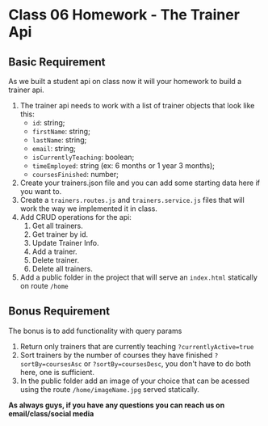 # Class 06 Homework - The Trainer Api

## Basic Requirement

As we built a student api on class now it will your homework to build a trainer api.

1. The trainer api needs to work with a list of trainer objects that look like this:
   - `id`: string;
   - `firstName`: string;
   - `lastName`: string;
   - `email`: string;
   - `isCurrentlyTeaching`: boolean;
   - `timeEmployed`: string (ex: 6 months or 1 year 3 months);
   - `coursesFinished`: number;
2. Create your trainers.json file and you can add some starting data here if you want to.
3. Create a `trainers.routes.js` and `trainers.service.js` files that will work the way we implemented it in class.
4. Add CRUD operations for the api:
   1. Get all trainers.
   2. Get trainer by id.
   3. Update Trainer Info.
   4. Add a trainer.
   5. Delete trainer.
   6. Delete all trainers.
5. Add a public folder in the project that will serve an `index.html` statically on route `/home`

## Bonus Requirement

The bonus is to add functionality with query params

1. Return only trainers that are currently teaching `?currentlyActive=true`
2. Sort trainers by the number of courses they have finished `?sortBy=coursesAsc` or `?sortBy=coursesDesc`, you don't have to do both here, one is sufficient.
3. In the public folder add an image of your choice that can be acessed using the route `/home/imageName.jpg` served statically.

**As always guys, if you have any questions you can reach us on email/class/social media**
